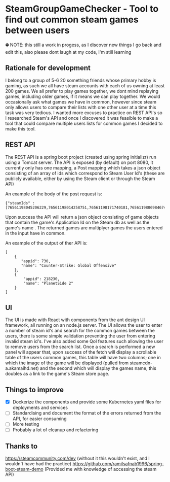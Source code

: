 # SteamGroupGameChecker - Tool to find out common steam games between users

 ⛔ NOTE: this still a work in progess, as I discover new things I go back and edit this, also please dont laugh at my code, I'm still learning 

## Rationale for development

I belong to a group of 5-6 20 something friends whose primary hobby is gaming, as such we all have steam accounts with each of us owning at least 200 games. We all prefer to play games together, we dont mind replaying games, including older games, if it means we can play together. We would occasionally ask what games we have in common, however since steam only allows users to compare their lists with one other user at a time this task was very tedious. I wanted more excuses to practice on REST API's so I researched Steam's API and once I discovered it was feasible to make a tool that could compare multiple users lists for common games I decided to make this tool.

## REST API

The REST API is a spring boot project (created using spring initializr) run using a Tomcat server. The API is exposed (by default) on port 8080, it currently only has one mapping, a Post mapping which takes a json object consisting of an array of ids which correspond to Steam User Id's (these are publicly available, either by using the Steam client or through the Steam API) 

An example of the body of the post request is:
```
{"steamIds" : [76561198045206229,76561198014258751,76561198171740181,76561198069846749]}
```

Upon success the API will return a json object consisting of game objects that contain the game's Application Id on the Steam db as well as the game's name . The returned games are multiplyer games the users entered in the input have in common.

An example of the output of ther API is:
```
[
    {
       "appid": 730,
       "name": "Counter-Strike: Global Offensive"
    },
    {
        "appid": 218230,
        "name": "PlanetSide 2"
    }
]
```

## UI

The UI is made with React with components from the ant design UI framework, all running on an node.js server. The UI allows the user to enter a number of steam id's and search for the common games between the users, there is some simple validation preventing the user from entering invalid steam id's. I've also added some Qol features such allowing the user to remove users from the search list. Once a search is performed a new panel will appear that, upon success of the fetch will display a scrollable table of the users common games, this table will have two columns; one in which the image of the game will be displayed (pulled from steamcdn-a.akamaihd.net) and the second which will display the games name, this doubles as a link to the game's Steam store page.

## Things to improve

- [x] Dockerize the components and provide some Kubernetes yaml files for deployments and services
- [ ] Standardising and document the format of the errors returned from the API, for easier consuming
- [ ] More testing
- [ ] Probably a lot of cleanup and refactoring 

## Thanks to

https://steamcommunity.com/dev (without it this wouldn't exist, and I wouldn't have had the practice) 
https://github.com/ramilsafnab1996/spring-boot-steam-demo (Provided me with knowledge of accessing the steam API)
